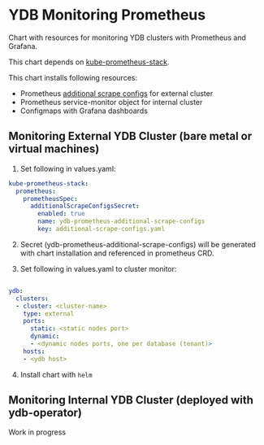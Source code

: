 # YDB Monitoring Prometheus

Chart with resources for monitoring YDB clusters with Prometheus and Grafana.

This chart depends on [kube-prometheus-stack](https://github.com/prometheus-community/helm-charts/tree/8a4f9ea1fb0fe32f3169cbfbd9f0fc517f4aaa10/charts/kube-prometheus-stack).

This chart installs following resources:

* Prometheus [additional scrape configs](https://github.com/prometheus-community/helm-charts/blob/8a4f9ea1fb0fe32f3169cbfbd9f0fc517f4aaa10/charts/kube-prometheus-stack/values.yaml#L3031) for external cluster
* Prometheus service-monitor object for internal cluster
* Configmaps with Grafana dashboards

## Monitoring External YDB Cluster (bare metal or virtual machines)

1. Set following in values.yaml:

```yaml
kube-prometheus-stack:
  prometheus:
    prometheusSpec:
      additionalScrapeConfigsSecret:
        enabled: true
        name: ydb-prometheus-additional-scrape-configs
        key: additional-scrape-configs.yaml
```

2. Secret (ydb-prometheus-additional-scrape-configs) will be generated with chart installation and referenced in prometheus CRD.

3. Set following in values.yaml to cluster monitor:

```yaml

ydb:
  clusters:
  - cluster: <cluster-name>
    type: external
    ports:
      static: <static nodes port>
      dynamic:
      - <dynamic nodes ports, one per database (tenant)>
    hosts:
    - <ydb host>
```

4. Install chart with `helm`

## Monitoring Internal YDB Cluster (deployed with ydb-operator)

Work in progress
